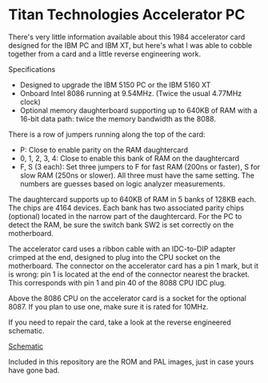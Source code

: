 # Titan Technologies Accelerator PC

There's very little information available about this 1984 accelerator card designed for the IBM PC and IBM XT, but here's what I was able to cobble together from a card and a little reverse engineering work.

Specifications
- Designed to upgrade the IBM 5150 PC or the IBM 5160 XT
- Onboard Intel 8086 running at 9.54MHz. (Twice the usual 4.77MHz clock)
- Optional memory daughterboard supporting up to 640KB of RAM with a 16-bit data path: twice the memory bandwidth as the 8088.

There is a row of jumpers running along the top of the card:
- P: Close to enable parity on the RAM daughtercard
- 0, 1, 2, 3, 4: Close to enable this bank of RAM on the daughtercard
- F, S (3 each): Set three jumpers to F for fast RAM (200ns or faster), S for slow RAM (250ns or slower). All three must have the same setting. The numbers are guesses based on logic analyzer measurements.

The daughtercard supports up to 640KB of RAM in 5 banks of 128KB each. The chips are 4164 devices. Each bank has two associated parity chips (optional) located in the narrow part of the daughtercard. For the PC to detect the RAM, be sure the switch bank SW2 is set correctly on the motherboard.

The accelerator card uses a ribbon cable with an IDC-to-DIP adapter crimped at the end, designed to plug into the CPU socket on the motherboard. The connector on the accelerator card has a pin 1 mark, but it is wrong: pin 1 is located at the end of the connector nearest the bracket. This corresponds with pin 1 and pin 40 of the 8088 CPU IDC plug.

Above the 8086 CPU on the accelerator card is a socket for the optional 8087. If you plan to use one, make sure it is rated for 10MHz.

If you need to repair the card, take a look at the reverse engineered schematic.

[Schematic](https://github.com/schlae/titan/blob/main/titan.pdf)

Included in this repository are the ROM and PAL images, just in case yours have gone bad.

